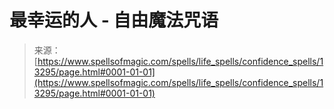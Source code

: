 <!--yml

category: 未分类

date: 2024-06-12 18:51:43

-->

# 最幸运的人 - 自由魔法咒语

> 来源：[https://www.spellsofmagic.com/spells/life_spells/confidence_spells/13295/page.html#0001-01-01](https://www.spellsofmagic.com/spells/life_spells/confidence_spells/13295/page.html#0001-01-01)

